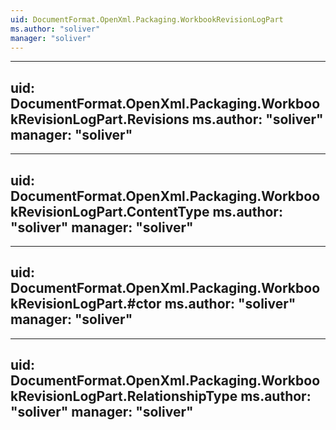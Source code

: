 ```yaml
---
uid: DocumentFormat.OpenXml.Packaging.WorkbookRevisionLogPart
ms.author: "soliver"
manager: "soliver"
---
```


---
uid: DocumentFormat.OpenXml.Packaging.WorkbookRevisionLogPart.Revisions
ms.author: "soliver"
manager: "soliver"
---

---
uid: DocumentFormat.OpenXml.Packaging.WorkbookRevisionLogPart.ContentType
ms.author: "soliver"
manager: "soliver"
---

---
uid: DocumentFormat.OpenXml.Packaging.WorkbookRevisionLogPart.#ctor
ms.author: "soliver"
manager: "soliver"
---

---
uid: DocumentFormat.OpenXml.Packaging.WorkbookRevisionLogPart.RelationshipType
ms.author: "soliver"
manager: "soliver"
---
